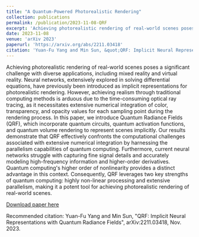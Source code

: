 ```yaml
---
title: "A Quantum-Powered Photorealistic Rendering"
collection: publications
permalink: /publication/2023-11-08-QRF
excerpt: 'Achieving photorealistic rendering of real-world scenes poses a significant challenge with diverse applications, including mixed reality and virtual reality. Neural networks, extensively explored in solving differential equations, have previously been introduced as implicit representations for photorealistic rendering. However, achieving realism through traditional computing methods is arduous due to the time-consuming optical ray tracing, as it necessitates extensive numerical integration of color, transparency, and opacity values for each sampling point during the rendering process. In this paper, we introduce Quantum Radiance Fields (QRF), which incorporate quantum circuits, quantum activation functions, and quantum volume rendering to represent scenes implicitly. Our results demonstrate that QRF effectively confronts the computational challenges associated with extensive numerical integration by harnessing the parallelism capabilities of quantum computing. Furthermore, current neural networks struggle with capturing fine signal details and accurately modeling high-frequency information and higher-order derivatives. Quantum computing&apos;s higher order of nonlinearity provides a distinct advantage in this context. Consequently, QRF leverages two key strengths of quantum computing: highly non-linear processing and extensive parallelism, making it a potent tool for achieving photorealistic rendering of real-world scenes.'
date: 2023-11-08
venue: 'arXiv 2023'
paperurl: 'https://arxiv.org/abs/2211.03418'
citation: 'Yuan-Fu Yang and Min Sun, &quot;QRF: Implicit Neural Representations with Quantum Radiance Fields&quot;, arXiv:2211.03418, Nov. 2023.'
---
```

Achieving photorealistic rendering of real-world scenes poses a significant challenge with diverse applications, including mixed reality and virtual reality. Neural networks, extensively explored in solving differential equations, have previously been introduced as implicit representations for photorealistic rendering. However, achieving realism through traditional computing methods is arduous due to the time-consuming optical ray tracing, as it necessitates extensive numerical integration of color, transparency, and opacity values for each sampling point during the rendering process. In this paper, we introduce Quantum Radiance Fields (QRF), which incorporate quantum circuits, quantum activation functions, and quantum volume rendering to represent scenes implicitly. Our results demonstrate that QRF effectively confronts the computational challenges associated with extensive numerical integration by harnessing the parallelism capabilities of quantum computing. Furthermore, current neural networks struggle with capturing fine signal details and accurately modeling high-frequency information and higher-order derivatives. Quantum computing&apos;s higher order of nonlinearity provides a distinct advantage in this context. Consequently, QRF leverages two key strengths of quantum computing: highly non-linear processing and extensive parallelism, making it a potent tool for achieving photorealistic rendering of real-world scenes.

[Download paper here](https://arxiv.org/abs/2211.03418)

Recommended citation: Yuan-Fu Yang and Min Sun, "QRF: Implicit Neural Representations with Quantum Radiance Fields", arXiv:2211.03418, Nov. 2023.